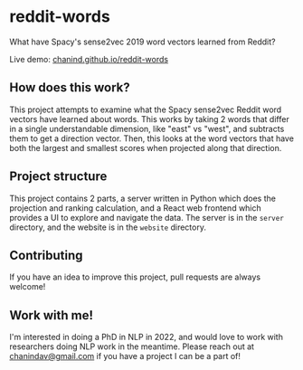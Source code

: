# reddit-words

What have Spacy's sense2vec 2019 word vectors learned from Reddit?

Live demo: [chanind.github.io/reddit-words](https://chanind.github.io/reddit-words)

## How does this work?

This project attempts to examine what the Spacy sense2vec Reddit word vectors have learned about words. This works by taking 2 words that differ in a single understandable dimension, like "east" vs "west", and subtracts them to get a direction vector. Then, this looks at the word vectors that have both the largest and smallest scores when projected along that direction.

## Project structure

This project contains 2 parts, a server written in Python which does the projection and ranking calculation, and a React web frontend which provides a UI to explore and navigate the data. The server is in the `server` directory, and the website is in the `website` directory.

## Contributing

If you have an idea to improve this project, pull requests are always welcome!

## Work with me!

I'm interested in doing a PhD in NLP in 2022, and would love to work with
researchers doing NLP work in the meantime. Please reach out at
<a href="mailto:chanindav@gmail.com">chanindav@gmail.com</a> if you have a
project I can be a part of!
